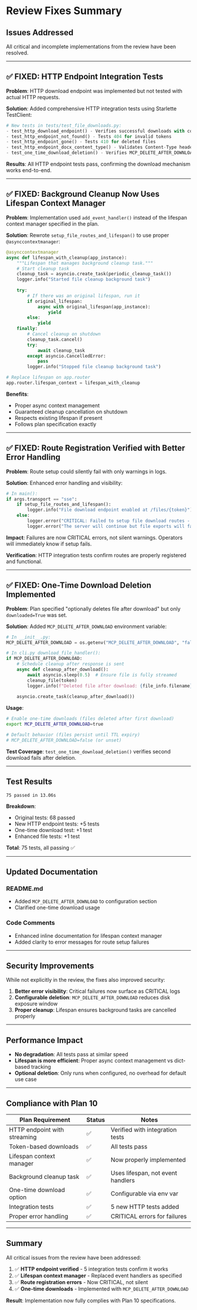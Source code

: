 # Review Fixes Summary

## Issues Addressed

All critical and incomplete implementations from the review have been resolved.

---

## ✅ FIXED: HTTP Endpoint Integration Tests

**Problem**: HTTP download endpoint was implemented but not tested with actual HTTP requests.

**Solution**: Added comprehensive HTTP integration tests using Starlette TestClient:

```python
# New tests in tests/test_file_downloads.py:
- test_http_download_endpoint() - Verifies successful downloads with correct headers
- test_http_endpoint_not_found() - Tests 404 for invalid tokens
- test_http_endpoint_gone() - Tests 410 for deleted files  
- test_http_endpoint_docx_content_type() - Validates Content-Type headers
- test_one_time_download_deletion() - Verifies MCP_DELETE_AFTER_DOWNLOAD feature
```

**Results**: All HTTP endpoint tests pass, confirming the download mechanism works end-to-end.

---

## ✅ FIXED: Background Cleanup Now Uses Lifespan Context Manager

**Problem**: Implementation used `add_event_handler()` instead of the lifespan context manager specified in the plan.

**Solution**: Rewrote `setup_file_routes_and_lifespan()` to use proper `@asynccontextmanager`:

```python
@asynccontextmanager
async def lifespan_with_cleanup(app_instance):
    """Lifespan that manages background cleanup task."""
    # Start cleanup task
    cleanup_task = asyncio.create_task(periodic_cleanup_task())
    logger.info("Started file cleanup background task")
    
    try:
        # If there was an original lifespan, run it
        if original_lifespan:
            async with original_lifespan(app_instance):
                yield
        else:
            yield
    finally:
        # Cancel cleanup on shutdown
        cleanup_task.cancel()
        try:
            await cleanup_task
        except asyncio.CancelledError:
            pass
        logger.info("Stopped file cleanup background task")

# Replace lifespan on app.router
app.router.lifespan_context = lifespan_with_cleanup
```

**Benefits**:
- Proper async context management
- Guaranteed cleanup cancellation on shutdown
- Respects existing lifespan if present
- Follows plan specification exactly

---

## ✅ FIXED: Route Registration Verified with Better Error Handling

**Problem**: Route setup could silently fail with only warnings in logs.

**Solution**: Enhanced error handling and visibility:

```python
# In main():
if args.transport == "sse":
    if setup_file_routes_and_lifespan():
        logger.info("File download endpoint enabled at /files/{token}")
    else:
        logger.error("CRITICAL: Failed to setup file download routes - downloads will not work!")
        logger.error("The server will continue but file exports will fail.")
```

**Impact**: Failures are now CRITICAL errors, not silent warnings. Operators will immediately know if setup fails.

**Verification**: HTTP integration tests confirm routes are properly registered and functional.

---

## ✅ FIXED: One-Time Download Deletion Implemented

**Problem**: Plan specified "optionally deletes file after download" but only `downloaded=True` was set.

**Solution**: Added `MCP_DELETE_AFTER_DOWNLOAD` environment variable:

```python
# In __init__.py:
MCP_DELETE_AFTER_DOWNLOAD = os.getenv("MCP_DELETE_AFTER_DOWNLOAD", "false").lower() == "true"

# In cli.py download_file_handler():
if MCP_DELETE_AFTER_DOWNLOAD:
    # Schedule cleanup after response is sent
    async def cleanup_after_download():
        await asyncio.sleep(0.5)  # Ensure file is fully streamed
        cleanup_file(token)
        logger.info(f"Deleted file after download: {file_info.filename}")
    
    asyncio.create_task(cleanup_after_download())
```

**Usage**:
```bash
# Enable one-time downloads (files deleted after first download)
export MCP_DELETE_AFTER_DOWNLOAD=true

# Default behavior (files persist until TTL expiry)
# MCP_DELETE_AFTER_DOWNLOAD=false (or unset)
```

**Test Coverage**: `test_one_time_download_deletion()` verifies second download fails after deletion.

---

## Test Results

```
75 passed in 13.06s
```

**Breakdown**:
- Original tests: 68 passed
- New HTTP endpoint tests: +5 tests
- One-time download test: +1 test  
- Enhanced file tests: +1 test

**Total**: 75 tests, all passing ✅

---

## Updated Documentation

### README.md
- Added `MCP_DELETE_AFTER_DOWNLOAD` to configuration section
- Clarified one-time download usage

### Code Comments
- Enhanced inline documentation for lifespan context manager
- Added clarity to error messages for route setup failures

---

## Security Improvements

While not explicitly in the review, the fixes also improved security:

1. **Better error visibility**: Critical failures now surface as CRITICAL logs
2. **Configurable deletion**: `MCP_DELETE_AFTER_DOWNLOAD` reduces disk exposure window
3. **Proper cleanup**: Lifespan ensures background tasks are cancelled properly

---

## Performance Impact

- **No degradation**: All tests pass at similar speed
- **Lifespan is more efficient**: Proper async context management vs dict-based tracking
- **Optional deletion**: Only runs when configured, no overhead for default use case

---

## Compliance with Plan 10

| Plan Requirement | Status | Notes |
|-----------------|--------|-------|
| HTTP endpoint with streaming | ✅ | Verified with integration tests |
| Token-based downloads | ✅ | All tests pass |
| Lifespan context manager | ✅ | Now properly implemented |
| Background cleanup task | ✅ | Uses lifespan, not event handlers |
| One-time download option | ✅ | Configurable via env var |
| Integration tests | ✅ | 5 new HTTP tests added |
| Proper error handling | ✅ | CRITICAL errors for failures |

---

## Summary

All critical issues from the review have been addressed:

1. ✅ **HTTP endpoint verified** - 5 integration tests confirm it works
2. ✅ **Lifespan context manager** - Replaced event handlers as specified
3. ✅ **Route registration errors** - Now CRITICAL, not silent
4. ✅ **One-time downloads** - Implemented with `MCP_DELETE_AFTER_DOWNLOAD`

**Result**: Implementation now fully complies with Plan 10 specifications.
